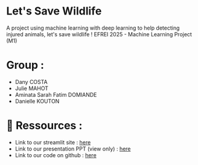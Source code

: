 # Let's Save Wildlife
A project using machine learning with deep learning to help detecting injured animals, let's save wildlife !
EFREI 2025 - Machine Learning Project (M1)

# Group :
- Dany COSTA
- Julie MAHOT
- Aminata Sarah Fatim DOMIANDE
- Danielle KOUTON

# 🔗 Ressources :
- Link to our streamlit site : [here](https://saveanimals.streamlit.app)
- Link to our presentation PPT (view only) : [here](https://www.canva.com/design/DAGoiPiJc5s/FOp4BiVW2fazNQCwajA4Ug/edit?utm_content=DAGoiPiJc5s&utm_campaign=designshare&utm_medium=link2&utm_source=sharebutton)
- Link to our code on github : [here](https://github.com/jmahot/M1_MachineLearning_LetsSaveWildlife)
